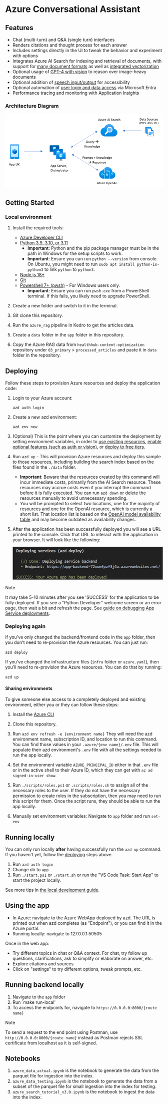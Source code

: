 # Azure Conversational Assistant

## Features

- Chat (multi-turn) and Q&A (single turn) interfaces
- Renders citations and thought process for each answer
- Includes settings directly in the UI to tweak the behavior and experiment with options
- Integrates Azure AI Search for indexing and retrieval of documents, with support for [many document formats](/docs/data_ingestion.md#supported-document-formats) as well as [integrated vectorization](/docs/data_ingestion.md#overview-of-integrated-vectorization)
- Optional usage of [GPT-4 with vision](/docs/gpt4vision.md) to reason over image-heavy documents
- Optional addition of [speech input/output](/docs/deploy_features.md#enabling-speech-inputoutput) for accessibility
- Optional automation of [user login and data access](/docs/login_and_acl.md) via Microsoft Entra
- Performance tracing and monitoring with Application Insights

### Architecture Diagram

![RAG Architecture](docs/images/appcomponents.png)

## Getting Started

### Local environment

1. Install the required tools:

   - [Azure Developer CLI](https://aka.ms/azure-dev/install)
   - [Python 3.9, 3.10, or 3.11](https://www.python.org/downloads/)
     - **Important**: Python and the pip package manager must be in the path in Windows for the setup scripts to work.
     - **Important**: Ensure you can run `python --version` from console. On Ubuntu, you might need to run `sudo apt install python-is-python3` to link `python` to `python3`.
   - [Node.js 18+](https://nodejs.org/download/)
   - [Git](https://git-scm.com/downloads)
   - [Powershell 7+ (pwsh)](https://github.com/powershell/powershell) - For Windows users only.
     - **Important**: Ensure you can run `pwsh.exe` from a PowerShell terminal. If this fails, you likely need to upgrade PowerShell.

2. Create a new folder and switch to it in the terminal.

3. Git clone this repository.

4. Run the `azure_rag` pipeline in Kedro to get the articles data.

5. Create a `data` folder in the `app` folder in this repository.

6. Copy the Azure RAG data from `healthhub-content-optimization` repository under `03_primary` > `processed_articles` and paste it in `data` folder in the repository.

## Deploying

Follow these steps to provision Azure resources and deploy the application code:

1. Login to your Azure account:

   ```shell
   azd auth login
   ```

2. Create a new azd environment:

   ```shell
   azd env new
   ```

3. (Optional) This is the point where you can customize the deployment by setting environment variables, in order to [use existing resources](docs/deploy_existing.md), [enable optional features (such as auth or vision)](docs/deploy_features.md), or [deploy to free tiers](docs/deploy_lowcost.md).

4. Run `azd up` - This will provision Azure resources and deploy this sample to those resources, including building the search index based on the files found in the `./data` folder.

   - **Important**: Beware that the resources created by this command will incur immediate costs, primarily from the AI Search resource. These resources may accrue costs even if you interrupt the command before it is fully executed. You can run `azd down` or delete the resources manually to avoid unnecessary spending.
   - You will be prompted to select two locations, one for the majority of resources and one for the OpenAI resource, which is currently a short list. That location list is based on the [OpenAI model availability table](https://learn.microsoft.com/azure/cognitive-services/openai/concepts/models#model-summary-table-and-region-availability) and may become outdated as availability changes.

5. After the application has been successfully deployed you will see a URL printed to the console. Click that URL to interact with the application in your browser.
   It will look like the following:

   !['Output from running azd up'](docs/images/endpoint.png)

> [!NOTE]
> It may take 5-10 minutes after you see 'SUCCESS' for the application to be fully deployed. If you see a "Python Developer" welcome screen or an error page, then wait a bit and refresh the page. See [guide on debugging App Service deployments](docs/appservice.md).

### Deploying again

If you've only changed the backend/frontend code in the `app` folder, then you don't need to re-provision the Azure resources. You can just run:

`azd deploy`

If you've changed the infrastructure files (`infra` folder or `azure.yaml`), then you'll need to re-provision the Azure resources. You can do that by running:

`azd up`

#### Sharing environments

To give someone else access to a completely deployed and existing environment,
either you or they can follow these steps:

1. Install the [Azure CLI](https://learn.microsoft.com/cli/azure/install-azure-cli)

2. Clone this repository.

3. Run `azd env refresh -e {environment name}`
   They will need the azd environment name, subscription ID, and location to run this command. You can find those values in your `.azure/{env name}/.env` file. This will populate their azd environment's `.env` file with all the settings needed to run the app locally.

4. Set the environment variable `AZURE_PRINCIPAL_ID` either in that `.env` file or in the active shell to their Azure ID, which they can get with `az ad signed-in-user show`.

5. Run `./scripts/roles.ps1` or `.scripts/roles.sh` to assign all of the necessary roles to the user. If they do not have the necessary permission to create roles in the subscription, then you may need to run this script for them. Once the script runs, they should be able to run the app locally.

6. Manually set environment variables: Navigate to `app` folder and run `set-env`

## Running locally

You can only run locally **after** having successfully run the `azd up` command. If you haven't yet, follow the [deploying](#deploying) steps above.

1. Run `azd auth login`
2. Change dir to `app`
3. Run `./start.ps1` or `./start.sh` or run the "VS Code Task: Start App" to start the project locally.

See more tips in [the local development guide](docs/localdev.md).

## Using the app

- In Azure: navigate to the Azure WebApp deployed by azd. The URL is printed out when azd completes (as "Endpoint"), or you can find it in the Azure portal.
- Running locally: navigate to 127.0.0.1:50505

Once in the web app:

- Try different topics in chat or Q&A context. For chat, try follow up questions, clarifications, ask to simplify or elaborate on answer, etc.
- Explore citations and sources
- Click on "settings" to try different options, tweak prompts, etc.

## Running backend locally

1. Navigate to the `app` folder
2. Run `make run-local'
3. To access the endpoints for, navigate to `https://0.0.0.0:8000/{route name}`

> [!NOTE]
>
> To send a request to the end point using Postman, use `http://0.0.0.0:8000/{route name}` instead as Postman rejects SSL certificate from localhost as it is self-signed.

## Notebooks

1. `azure_data_actual.ipynb` is the notebook to generate the data from the parquet file for ingestion into the index.
2. `azure_data_testing.ipynb` is the notebook to generate the data from a subset of the parquet file for small ingestion into the index for testing.
3. `azure_search_tutorial_v3.0.ipynb` is the notebook to ingest the data into the index.
